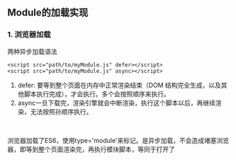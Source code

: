 ## Module的加载实现

### 1. 浏览器加载
两种异步加载语法
```
<script src="path/to/myModule.js" defer></script>
<script src="path/to/myModule.js" async></script>
```
1. defer: 要等到整个页面在内存中正常渲染结束（DOM 结构完全生成，以及其他脚本执行完成），才会执行。多个会按照顺序来执行。
2. async一旦下载完，渲染引擎就会中断渲染，执行这个脚本以后，再继续渲染，无法按照孙顺序执行。

<br>

浏览器加载了ES6，使用type='module'来标记。是异步加载，不会造成堵塞浏览器，即等到整个页面渲染完，再执行模块脚本，等同于打开了<script>标签的defer属性。
也可以给script加上async属性，但是不会展示顺序执行了。
<br>

**ES6 模块也允许内嵌在网页中，语法行为与加载外部脚本完全一致。**
对于外部的模块脚本（上例是foo.js），有几点需要注意：
- 代码是在模块作用域之中运行，而不是在全局作用域运行。模块内部的顶层变量，外部不可见。
- 模块脚本自动采用严格模式，不管有没有声明use strict。
- 模块之中，可以使用import命令加载其他模块（.js后缀不可省略，需要提供绝对 URL 或相对 URL），也可以使用export命令输出对外接口。
- 模块之中，顶层的this关键字返回undefined，而不是指向window。也就是说，在模块顶层使用this关键字，是无意义的。
- 同一个模块如果加载多次，将只执行一次。


### 2. ES6模块和CommonJS的差异 
1. CommonJS 模块输出的是一个值的拷贝，ES6 模块输出的是值的引用：
CommonJS 模块输出的是值的拷贝，也就是说，一旦输出一个值，模块内部的变化就影响不到这个值。
**ES6 模块的运行机制遇到模块加载命令import，就会生成一个只读引用。等到脚本真正执行时，再根据这个只读引用，到被加载的那个模块里面去取值，ES6 模块输入的变量counter是活的。**
```
//由于 ES6 输入的模块变量，只是一个“符号连接”，所以这个变量是只读的，对它进行重新赋值会报错。
// lib.js
export let obj = {};

// main.js
import { obj } from './lib';

obj.prop = 123; // OK
obj = {}; // TypeError
```
2. CommonJS 模块是运行时加载，ES6 模块是编译时输出接口。
3. CommonJS 模块的require()是同步加载模块，ES6 模块的import命令是异步加载，有一个独立的模块依赖的解析阶段。

### 3. Node.js 的模块加载方法
JavaScript 现在有两种模块。一种是 ES6 模块，简称 ESM；另一种是 CommonJS 模块，简称 CJS。
**CommonJS 模块使用require()和module.exports，ES6 模块使用import和export。**
Node.js 要求 ES6 模块采用.mjs后缀文件名。也就是说，只要脚本文件里面使用import或者export命令，那么就必须采用.mjs后缀名。Node.js 遇到.mjs文件，就认为它是 ES6 模块，默认启用严格模式，不必在每个模块文件顶部指定"use strict"。

**ES6 模块与 CommonJS 模块尽量不要混用。**

### CommonJS 模块加载 ES6 模块

CommonJS 的require()命令不能加载 ES6 模块，会报错，只能使用import()这个方法加载。
```
(async () => {
  await import('./my-app.mjs');
})();
```
require()不支持 ES6 模块的一个原因是，它是同步加载，而 ES6 模块内部可以使用顶层await命令，导致无法被同步加载。

### ES6加载CommonJS模块
ES6 模块的import命令可以加载 CommonJS 模块，但是只能整体加载，不能只加载单一的输出项。
```
// 正确
import packageMain from 'commonjs-package';

// 报错
import { method } from 'commonjs-package';

//加载单一的输出项，可以写成下面这样。
import packageMain from 'commonjs-package';
const { method } = packageMain;
```

#### 同时支持两种格式的模块
1. 如果原始模块是 ES6 格式，那么需要给出一个整体输出接口，比如export default obj，使得 CommonJS 可以用import()进行加载。

2. 如果原始模块是 CommonJS 格式，那么可以加一个包装层。
```
import cjsModule from '../index.js';
export const foo = cjsModule.foo;
```

3. package.json文件的exports字段，指明两种格式模块各自的加载入口。
```
"exports"：{
  "require": "./index.js"，
  "import": "./esm/wrapper.js"
}
//上面代码指定require()和import，加载该模块会自动切换到不一样的入口文件。
```

## Node.js 的内置模块
1. 加载路径：ES6 模块的加载路径必须给出脚本的完整路径，不能省略脚本的后缀名。
2. 内部变量 ：顶层变量在 ES6 模块之中不存在：arguments、require、module、exports、__filename、__dirname

## 循环加载
“循环加载”（circular dependency）指的是，a脚本的执行依赖b脚本，而b脚本的执行又依赖a脚本。

### CommonJS 模块的加载原理 
CommonJS 的一个模块，就是一个脚本文件。require命令第一次加载该脚本，就会执行整个脚本，然后在内存生成一个对象。
```
{
  id: '...', //模块名
  exports: { ... }, // 模块输出的各个接口
  loaded: true, //模块的脚本是否执行完毕。
  ...
}
```
以后需要用到这个模块的时候，就会到exports属性上面取值。即使再次执行require命令，也不会再次执行该模块，而是到缓存之中取值。**CommonJS 模块无论加载多少次，都只会在第一次加载时运行一次，以后再加载，就返回第一次运行的结果，除非手动清除系统缓存。**

### CommonJS 模块的循环加载
CommonJS 模块的重要特性是加载时执行，即脚本代码在require的时候，就会全部执行。一旦出现某个模块被"循环加载"，就只输出已经执行的部分，还未执行的部分不会输出。

### ES6 模块的循环加载
ES6 模块是动态引用，如果使用import从一个模块加载变量（即import foo from 'foo'），那些变量不会被缓存，而是成为一个指向被加载模块的引用，需要开发者自己保证，真正取值的时候能够取到值。